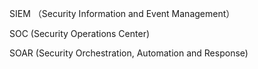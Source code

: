 
SIEM （Security Information and Event Management）

SOC (Security Operations Center)

SOAR (Security Orchestration, Automation and Response)
